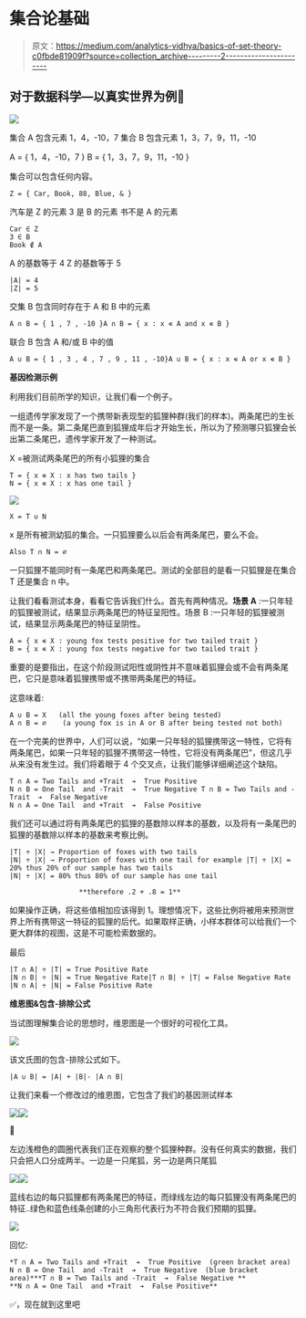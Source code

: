 # 集合论基础

> 原文：<https://medium.com/analytics-vidhya/basics-of-set-theory-c0fbde81909f?source=collection_archive---------2----------------------->

## 对于数据科学—以真实世界为例🦊

![](img/10949f1640dd0281e41a34b19212eab3.png)

集合 A 包含元素 1，4，-10，7
集合 B 包含元素 1，3，7，9，11，-10

A = { 1，4，-10，7 }
B = { 1，3，7，9，11，-10 }

集合可以包含任何内容。

```
Z = { Car, Book, 88, Blue, & } 
```

汽车是 Z 的元素
3 是 B 的元素
书不是 A 的元素

```
Car ∈ Z
3 ∈ B
Book ∉ A
```

A 的基数等于 4
Z 的基数等于 5

```
|A| = 4
|Z| = 5
```

交集 B 包含同时存在于 A 和 B 中的元素

```
A ∩ B = { 1 , 7 , -10 }A ∩ B = { x : x ∊ A and x ∊ B } 
```

联合 B 包含 A 和/或 B 中的值

```
A ∪ B = { 1 , 3 , 4 , 7 , 9 , 11 , -10}A ∪ B = { x : x ∊ A or x ∊ B }
```

**基因检测示例**

利用我们目前所学的知识，让我们看一个例子。

一组遗传学家发现了一个携带新表现型的狐狸种群(我们的样本)。两条尾巴的生长而不是一条。第二条尾巴直到狐狸成年后才开始生长，所以为了预测哪只狐狸会长出第二条尾巴，遗传学家开发了一种测试。

X =被测试两条尾巴的所有小狐狸的集合

```
T = { x ∊ X : x has two tails }
N = { x ∊ X : x has one tail }
```

![](img/93aba41a0bc97c75cf465c378b560f91.png)

```
X = T ∪ N 
```

x 是所有被测幼狐的集合。一只狐狸要么以后会有两条尾巴，要么不会。

```
Also T ∩ N = ∅ 
```

一只狐狸不能同时有一条尾巴和两条尾巴。测试的全部目的是看一只狐狸是在集合 T 还是集合 n 中。

让我们看看测试本身，看看它告诉我们什么。首先有两种情况。**场景 A** :一只年轻的狐狸被测试，结果显示两条尾巴的特征呈阳性。场景 B :一只年轻的狐狸被测试，结果显示两条尾巴的特征呈阴性。

```
A = { x ∊ X : young fox tests positive for two tailed trait }
B = { x ∊ X : young fox tests negative for two tailed trait }
```

重要的是要指出，在这个阶段测试阳性或阴性并不意味着狐狸会或不会有两条尾巴，它只是意味着狐狸携带或不携带两条尾巴的特征。

这意味着:

```
A ∪ B = X   (all the young foxes after being tested)
A ∩ B = ∅    (a young fox is in A or B after being tested not both) 
```

在一个完美的世界中，人们可以说，“如果一只年轻的狐狸携带这一特性，它将有两条尾巴，如果一只年轻的狐狸不携带这一特性，它将没有两条尾巴”，但这几乎从来没有发生过。我们将着眼于 4 个交叉点，让我们能够详细阐述这个缺陷。

```
T ∩ A = Two Tails and +Trait  ➔  True Positive 
N ∩ B = One Tail  and -Trait  ➔  True Negative T ∩ B = Two Tails and -Trait  ➔  False Negative  
N ∩ A = One Tail  and +Trait  ➔  False Positive 
```

我们还可以通过将有两条尾巴的狐狸的基数除以样本的基数，以及将有一条尾巴的狐狸的基数除以样本的基数来考察比例。

```
|T| ÷ |X| → Proportion of foxes with two tails
|N| ÷ |X| → Proportion of foxes with one tail for example |T| ÷ |X| = 20% thus 20% of our sample has two tails 
|N| ÷ |X| = 80% thus 80% of our sample has one tail

                 **therefore .2 + .8 = 1**
```

如果操作正确，将这些值相加应该得到 1。理想情况下，这些比例将被用来预测世界上所有携带这一特征的狐狸的后代。如果取样正确，小样本群体可以给我们一个更大群体的视图，这是不可能检索数据的。

最后

```
|T ∩ A| ÷ |T| = True Positive Rate 
|N ∩ B| ÷ |N| = True Negative Rate|T ∩ B| ÷ |T| = False Negative Rate
|N ∩ A| ÷ |N| = False Positive Rate 
```

**维恩图&包含-排除公式**

当试图理解集合论的思想时，维恩图是一个很好的可视化工具。

![](img/3f83bd9fc68c921f702c6756e731ae92.png)

该文氏图的包含-排除公式如下。

```
|A ∪ B| = |A| + |B|- |A ∩ B| 
```

让我们来看一个修改过的维恩图，它包含了我们的基因测试样本

![](img/915bb0c9b99179f073d1dafa6f720897.png)![](img/8c998b9e2c4ba82d3595bc20ab5ab63e.png)

🦊

左边浅橙色的圆圈代表我们正在观察的整个狐狸种群。没有任何真实的数据，我们只会把人口分成两半。一边是一只尾狐，另一边是两只尾狐

![](img/cc1f15a7f1f8fcb6d2bba67981519983.png)![](img/fe61f19dd7798de5f6881c6b40e27689.png)

蓝线右边的每只狐狸都有两条尾巴的特征，而绿线左边的每只狐狸没有两条尾巴的特征..绿色和蓝色线条创建的小三角形代表行为不符合我们预期的狐狸。

![](img/99d970b692ca0ae3b5f495b9ba2d8989.png)

回忆:

```
*T ∩ A = Two Tails and +Trait  ➔  True Positive  (green bracket area)
N ∩ B = One Tail  and -Trait  ➔  True Negative  (blue bracket area)***T ∩ B = Two Tails and -Trait  ➔  False Negative ** 
**N ∩ A = One Tail  and +Trait  ➔  False Positive**
```

✅，现在就到这里吧